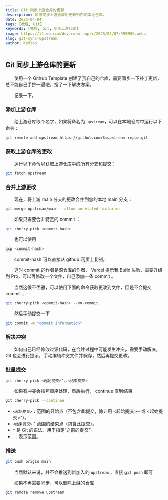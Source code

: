 ```yaml
---
title: Git 同步上游仓库的更新
description: 如何同步上游仓库的更新到你的本地仓库。
date: 2025-04-04
tags: [教程, Git]
keywords: [教程, Git, 同步上游仓库]
image: https://i1.wp.com/dev.ruom.top/i/2025/04/07/995956.webp
slug: git-sync-upstream
author: KeMiao
---
```


## Git 同步上游仓库的更新

　　使用一个 Github Template 创建了我自己的仓库，需要同步一下补丁更新，总不能自己手抄一遍吧，搜了一下解决方案。

　　记录一下。

### 添加上游仓库

　　给上游仓库取个名字，如果将命名为 `upstream`​ ，可以在本地仓库中运行以下命令：

```sh
git remote add upstream https://github.com/$<upstream-repo>.git
```

### 获取上游仓库的更改

　　运行以下命令以获取上游仓库中的所有分支和提交：

```sh
git fetch upstream
```

### 合并上游更改

　　现在，将上游 main 分支的更改合并到您的本地 main 分支：

```sh
git merge upstream/main --allow-unrelated-histories
```

　　如果只需要合并特定的 commit ：

```sh
git cherry-pick <commit-hash>
```

　　也可以使用

```sh
gcp <commit-hash>
```

　　commit-hash 可以直接从 github 网页上复制。

　　这时 commit 的作者是源仓库的作者， Vercel 提示我 Build 失败，需要升级到 Pro，可以再修改一个文件，自己添加一条 commit 。

　　当然这很不优雅，可以使用下面的命令获取更改到文件，但是不会提交 commit ，

```sh
git cherry-pick <commit-hash> --no-commit
```

　　然后手动提交一下

```sh
git commit -m "commit information"
```

### 解决冲突

　　如何自己已经修改过源代码，在合并过程中可能发生冲突，需要手动解决。  
Git 也会进行提示，手动编辑冲突文件并保存，然后再提交更改。

### 批量提交

```sh
git cherry-pick <起始提交>^..<结束提交>
```

　　如果有冲突会按照顺序处理，然后执行， continue 直到结束

```sh
git cherry-pick --continue
```

* ​`<起始提交>`​：范围的开始点（不包含此提交，除非用 \<起始提交\>\~ 或 \<起始提交\>\^）。
* ​`<结束提交>`​：范围的结束点（包含此提交）。
* ​`^`​ 是 Git 的语法，用于指定“之前的提交”。
* ​`..`​ 表示范围。

### 推送

```sh
git push origin main
```

　　当然默认来说，并不会推送到新加入的 `upstream`​ ，直接 `git push`​ 即可

　　如果不再需要同步，可以删除上游的仓库

```sh
git remote remove upstream
```
